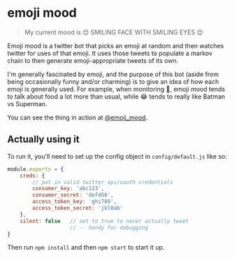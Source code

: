 # emoji mood

> My current mood is :blush: SMILING FACE WITH SMILING EYES :blush:

Emoji mood is a twitter bot that picks an emoji at random and then
watches twitter for uses of that emoji. It uses those tweets to 
populate a markov chain to then generate emoji-appropriate tweets
of its own.

I'm generally fascinated by emoji, and the purpose of this bot
(aside from being occasionally funny and/or charming) is to give an
idea of how each emoji is generally used. For example, when monitoring
:pig:, emoji mood tends to talk about food a lot more than usual, while
:joy: tends to really like Batman vs Superman.

You can see the thing in action at [@emoji_mood](http://twitter.com/emoji_mood).

## Actually using it

To run it, you'll need to set up the config object in `config/default.js`
like so:

```js 
module.exports = {
    creds: {
        // put in valid twitter api/oauth credentials
        consumer_key: 'abc123',
        consumer_secret: 'def456',
        access_token_key: 'ghi789',
        access_token_secret: 'jkl0ab'
    },
    silent: false   // set to true to never actually tweet
                    // -- handy for debugging
}
```

Then run `npm install` and then `npm start` to start it up.


